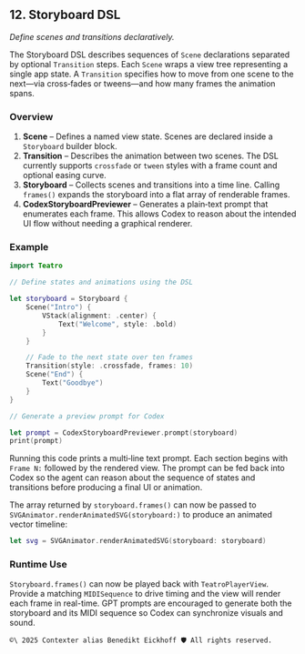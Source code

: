 ## 12. Storyboard DSL
_Define scenes and transitions declaratively._

The Storyboard DSL describes sequences of `Scene` declarations separated by optional `Transition` steps.  Each `Scene` wraps a view tree representing a single app state.  A `Transition` specifies how to move from one scene to the next—via cross‑fades or tweens—and how many frames the animation spans.

### Overview

1. **Scene** – Defines a named view state.  Scenes are declared inside a `Storyboard` builder block.
2. **Transition** – Describes the animation between two scenes.  The DSL currently supports `crossfade` or `tween` styles with a frame count and optional easing curve.
3. **Storyboard** – Collects scenes and transitions into a time line.  Calling `frames()` expands the storyboard into a flat array of renderable frames.
4. **CodexStoryboardPreviewer** – Generates a plain‑text prompt that enumerates each frame.  This allows Codex to reason about the intended UI flow without needing a graphical renderer.

### Example

```swift
import Teatro

// Define states and animations using the DSL

let storyboard = Storyboard {
    Scene("Intro") {
        VStack(alignment: .center) {
            Text("Welcome", style: .bold)
        }
    }

    // Fade to the next state over ten frames
    Transition(style: .crossfade, frames: 10)
    Scene("End") {
        Text("Goodbye")
    }
}

// Generate a preview prompt for Codex

let prompt = CodexStoryboardPreviewer.prompt(storyboard)
print(prompt)
```

Running this code prints a multi‑line text prompt.  Each section begins with `Frame N:` followed by the rendered view.  The prompt can be fed back into Codex so the agent can reason about the sequence of states and transitions before producing a final UI or animation.

The array returned by `storyboard.frames()` can now be passed to
`SVGAnimator.renderAnimatedSVG(storyboard:)` to produce an animated vector
timeline:

```swift
let svg = SVGAnimator.renderAnimatedSVG(storyboard: storyboard)
```

### Runtime Use

`Storyboard.frames()` can now be played back with `TeatroPlayerView`. Provide a
matching `MIDISequence` to drive timing and the view will render each frame in
real-time. GPT prompts are encouraged to generate both the storyboard and its
MIDI sequence so Codex can synchronize visuals and sound.




``````text
©\ 2025 Contexter alias Benedikt Eickhoff 🛡️ All rights reserved.
``````
